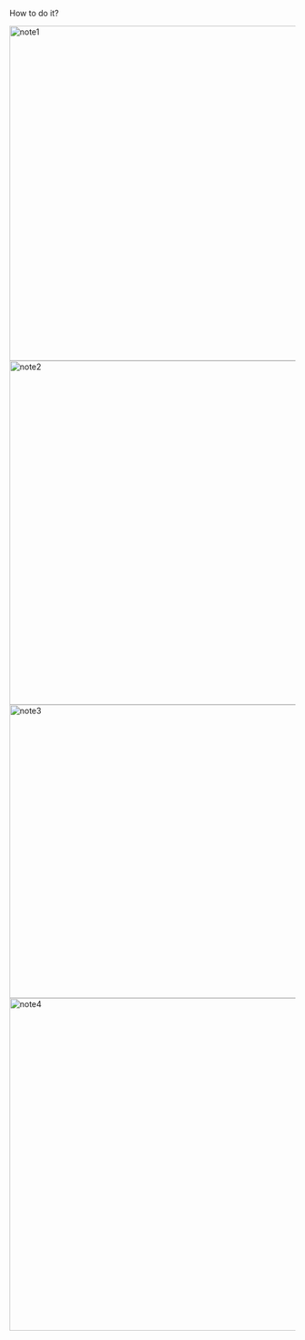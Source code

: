 How to do it?

<img width="589" alt="note1" src="https://user-images.githubusercontent.com/89978878/216975944-60f9e441-8228-4996-a41f-15cbc33e3503.png">
<img width="605" alt="note2" src="https://user-images.githubusercontent.com/89978878/216977281-17cb04a8-e2f6-4e2c-b40e-69dd83488a49.png">

<img width="516" alt="note3" src="https://user-images.githubusercontent.com/89978878/216977292-01dc098d-e9ba-45df-b187-f5b8c99268e1.png">

<img width="585" alt="note4" src="https://user-images.githubusercontent.com/89978878/216977314-afafec03-ee13-4651-9771-860321d42ab8.png">


